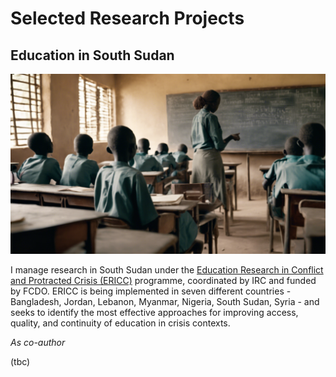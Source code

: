 # Selected Research Projects #
## Education in South Sudan ##
<a href="https://njwsn.github.io/pages/education-south-sudan"> <img src="images/education-ss-sd.png"/> </a>

I manage research in South Sudan under the <a href="https://inee.org/data-evidence/ericc">Education Research in Conflict and Protracted Crisis (ERICC)</a> programme, coordinated by IRC and funded by FCDO. ERICC is being implemented in seven different countries - Bangladesh, Jordan, Lebanon, Myanmar, Nigeria, South Sudan, Syria - and seeks to identify the most effective approaches for improving access, quality, and continuity of education in crisis contexts.

_As co-author_

(tbc)



